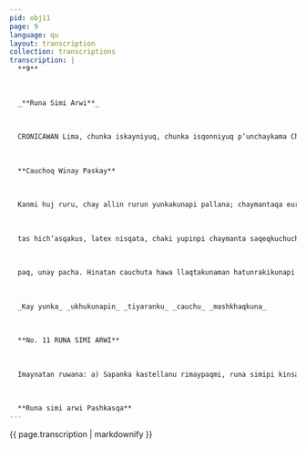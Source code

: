 ```yaml
---
pid: obj11
page: 9
language: qu
layout: transcription
collection: transcriptions
transcription: |
  **9**
  
  
  
  _**Runa Simi Arwi**_
  
  
  
  CRONICAWAN Lima, chunka iskayniyuq, chunka isqonniyuq p’unchaykama Chawa Warki killa 1975
  
  
  
  **Cauchoq Winay Paskay**
  
  
  
  Kanmi huj ruru, chay allin rurun yunkakunapi pallana; chaymantaqa europerokuna mann imatapasyacharankuchu Cristobal Colón iskay kutich’usasqan musuq suyu tarisqanmanta pacha chayraq reqsiranku. Ñawpa unay pachamantaña America Suyu, llaqta runakuna yachasqaña kay k’askaq unuta orqoyta, cauchu sach’amanta hevea sutiwanpas reqsikullantaq, Ninkutaq wakin runamanta willaspa kay k’aska unu
  
  
  
  tas hich’asqakus, latex nisqata, chaki yupinpi chaymanta saqeqkuchuchuyanankama, chhaynata ñawpaqmanta goma suelakunata llank'aspanku. Yaqa iskay pacha kuskanniyuq watamanta eurpoeokunaqa mana yupaycharankucho Kayruruta. Ichataqsi kay Francia llaqtamanta runakunan mit'alisqaku cauchumanta, sutiyaspanku ca¬oche lskay llaqta masi simikunata "sut'uq kurku" nispanku. 1750 watamanta, pisqa chunka wata kama, Brasil Suyullapi cauchuta sik'isqaku. "Seringueroskuna" utaq cauchero nisqa llaqta runakunawan ukhu yunkunawan hayk'uqchu, heves sach’a mallkikunata k'iriqku, latexta q'oñichijku ninawan, hatun sinkukunata hatarichiqku, chaymanta Manaos wanphuq patapi g'eperisqaku, Amazonas mayuq patanpi. XVIII pachaj watapi iskay franceskuna, Herisant, chaymanta Maquerpuwan, yachayninta pagarichimuranku cauchuta, trementinawan chaymanta eterpuwan unuyachiyta; chaymanta huj inglesñataq, Samuel Paeel sutiyuqñataq paqarichimun, mana unu apichananpaq. Chaymanta ; 1823 watañataq huj escocesCarlos Maahintosh, paqarichismullantaq, sustancia impermeableta (chaymi mana unu apichananpaq), aswan sumaq cauchuwan llank’asqataq bensolwan chaymanta qallarimuntaq impermeable abrogokunata ashkhata siraspa. Chaymanta aswan yuyay qhapaq yuyaymanraq latexta ñawichasqa unulla kanan
  
  
  
  paq, unay pacha. Hinatan cauchuta hawa llaqtakunaman hatunrakikunapi chhalakuran.cn Chaymanta ñawpaqenmanta rikhurimun huj norteamericano Carlos Goodyear, sutiyuq, pagarichimun imaynatas aswan ch’ilaman tukuchiyta gomata, chayamanta sasa thatayta, azufrewan q'oñichispas chaymanta imaymana quimico t'akapakunawan, chayruwaypa sutinqa vulcanizacionmi, Icha mana tarikusqarachu hatunlInk’ayman hunt'ayninkunata. Ichataq ciclismo, chaymanta, chay automovilismo rikhurinanku kaman, chaymantaraq ñankunaqa mana allinragmi karan. 1888 watapiña, huj escoces runa Juan Boyd Dunlop sutiyuq, unanchan ñawpaq ñegen cubierta neumatica nisqa gomamanta ruwaspa, chaypachamanta aswan aswanta mañanku industriapaq.. Kunanpacha ñan Asia ecuatorial suyupi ashkhataña mallkichachinku, aswan sumaqtaraq Malasia, Indonesia suyukunapuwan. Hina kaspapas aswan pisiraqmi chhalanapaq, chaymanta Alemania, Rusia, Estados Unidospas, llank’anku ashkhagoma sinteticata cheqaq gomanan hunt'achinankupaq. Chunka rakimantan isqon rakita ruruchin Asia suyumanta sudeste marka. Yaqa kuskan teqsimuyu ruruchiymanta Estados Unidos hap'in industrianpi chaymanta pisqa rakitataq qhepan Inglaterrapi, Franciapi chaymanta Alemaniapi.
  
  
  
  _Kay yunka_ _ukhukunapin_ _tiyaranku_ _cauchu_ _mashkhaqkuna_
  
  
  
  **No. 11 RUNA SIMI ARWI**
  
  
  
  Imaynatan ruwana: a) Sapanka kastellanu rimaypaqmi, runa simipi kinsa simi kan. Sapanka runa simitan, yupana, kahachan chayraykun yupaaqa kashap. b) Kutichiqman hina sapanka yupanatá llinp'iy:
  
  
  
  **Runa simi arwi Pashkasqa**
---
```


{{ page.transcription | markdownify }}
